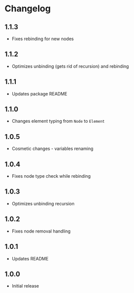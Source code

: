 # Changelog

## 1.1.3
- Fixes rebinding for new nodes

## 1.1.2
- Optimizes unbinding (gets rid of recursion) and rebinding

## 1.1.1
- Updates package README

## 1.1.0
- Changes element typing from `Node` to `Element`

## 1.0.5
- Cosmetic changes - variables renaming

## 1.0.4
- Fixes node type check while rebinding

## 1.0.3
- Optimizes unbinding recursion

## 1.0.2
- Fixes node removal handling

## 1.0.1
- Updates README

## 1.0.0
- Initial release
